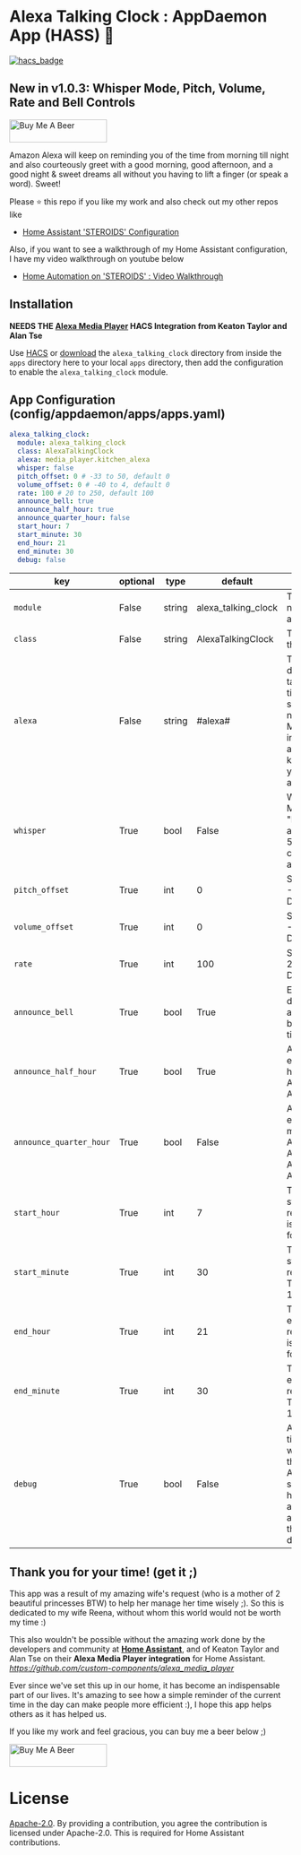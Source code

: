 # Alexa Talking Clock : AppDaemon App (HASS) :chicken:

[![hacs_badge](https://img.shields.io/badge/HACS-Default-orange.svg)](https://github.com/custom-components/hacs)

## New in v1.0.3: Whisper Mode, Pitch, Volume, Rate and Bell Controls

<a href="https://www.buymeacoffee.com/ubhits" target="_blank">
<img src="https://www.buymeacoffee.com/assets/img/custom_images/orange_img.png"
     alt="Buy Me A Beer" 
     style="height:41px !important; width:174px !important;" />
</a>

Amazon Alexa will keep on reminding you of the time from morning till night and also courteously greet with a good morning, good afternoon, and a good night & sweet dreams all without you having to lift a finger (or speak a word). Sweet!

Please ⭐ this repo if you like my work and also check out my other repos like
- [Home Assistant 'STEROIDS' Configuration](https://github.com/UbhiTS/ha-config-ataraxis)

Also, if you want to see a walkthrough of my Home Assistant configuration, I have my video walkthrough on youtube below
- [Home Automation on 'STEROIDS' : Video Walkthrough](https://youtu.be/qqktLE9_45A)

## Installation
**NEEDS THE [Alexa Media Player](https://github.com/custom-components/alexa_media_player) HACS Integration from Keaton Taylor and Alan Tse**

Use [HACS](https://github.com/custom-components/hacs) or [download](https://github.com/UbhiTS/HASS-AlexaTalkingClock/tree/master/apps/alexa_talking_clock) the `alexa_talking_clock` directory from inside the `apps` directory here to your local `apps` directory, then add the configuration to enable the `alexa_talking_clock` module.

## App Configuration (config/appdaemon/apps/apps.yaml)

```yaml
alexa_talking_clock:
  module: alexa_talking_clock
  class: AlexaTalkingClock
  alexa: media_player.kitchen_alexa
  whisper: false
  pitch_offset: 0 # -33 to 50, default 0
  volume_offset: 0 # -40 to 4, default 0
  rate: 100 # 20 to 250, default 100
  announce_bell: true
  announce_half_hour: true
  announce_quarter_hour: false
  start_hour: 7
  start_minute: 30
  end_hour: 21
  end_minute: 30
  debug: false
```

key | optional | type | default | description
-- | -- | -- | -- | --
`module` | False | string | alexa_talking_clock | The module name of the app.
`class` | False | string | AlexaTalkingClock | The name of the Class.
`alexa` | False | string | #alexa# | The Alexa device to target for the time reminder speech. You need the Alexa Media Player integration alive and kickin before you install this app.
`whisper` | True | bool | False | Whisper Mode. Set "Bell" to False and "Rate" to 50 for a creepy time announcement 
`pitch_offset` | True | int | 0 | Set between -33 and 50. Default 0
`volume_offset` | True | int | 0 | Set between -40 and 4. Default 0
`rate` | True | int | 100 | Set between 20 to 250. Default 100
`announce_bell` | True | bool | True | Enable or disable the announcement bell before the time speech
`announce_half_hour` | True | bool | True | Announce every half hour (It's 8 AM, It's 8:30 AM, It's 9 AM)
`announce_quarter_hour` | True | bool | False | Announce every 15 minutes (It's 8 AM, It's 8:15 AM, It's 8:30 AM, It's 8:45 AM, It's 9 AM)
`start_hour` | True | int | 7 | The hour to start time remiders. This is in 24h format.
`start_minute` | True | int | 30 | The minute to start time reminders. This can be 0, 15, 30, 45
`end_hour` | True | int | 21 | The hour to end time remiders. This is in 24h format.
`end_minute` | True | int | 30 | The minute to end time reminders. This can be 0, 15, 30, 45
`debug` | True | bool | False | Announces time instantly when you save the apps.yaml. Also, when set, will not honor start and end times and speak throughout the day and night

## Thank you for your time! (get it ;)
This app was a result of my amazing wife's request (who is a mother of 2 beautiful princesses BTW) to help her manage her time wisely ;). So this is dedicated to my wife Reena, without whom this world would not be worth my time :) 

This also wouldn't be possible without the amazing work done by the developers and community at **[Home Assistant](https://www.home-assistant.io/)**, and of Keaton Taylor and Alan Tse on their **Alexa Media Player integration** for Home Assistant. *https://github.com/custom-components/alexa_media_player*

Ever since we've set this up in our home, it has become an indispensable part of our lives. It's amazing to see how a simple reminder of the current time in the day can make people more efficient :), I hope this app helps others as it has helped us. 

If you like my work and feel gracious, you can buy me a beer below ;)

<a href="https://www.buymeacoffee.com/ubhits" target="_blank">
<img src="https://www.buymeacoffee.com/assets/img/custom_images/orange_img.png"
     alt="Buy Me A Beer" 
     style="height:41px !important; width:174px !important;" />
</a>

# License
[Apache-2.0](LICENSE). By providing a contribution, you agree the contribution is licensed under Apache-2.0. This is required for Home Assistant contributions.
